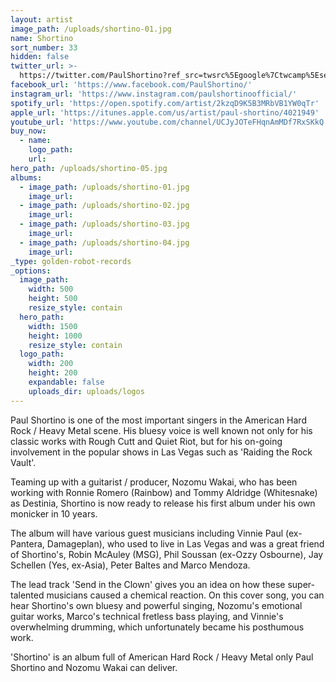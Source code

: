```yaml
---
layout: artist
image_path: /uploads/shortino-01.jpg
name: Shortino
sort_number: 33
hidden: false
twitter_url: >-
  https://twitter.com/PaulShortino?ref_src=twsrc%5Egoogle%7Ctwcamp%5Eserp%7Ctwgr%5Eauthor
facebook_url: 'https://www.facebook.com/PaulShortino/'
instagram_url: 'https://www.instagram.com/paulshortinoofficial/'
spotify_url: 'https://open.spotify.com/artist/2kzqD9K5B3MRbVB1YW0qTr'
apple_url: 'https://itunes.apple.com/us/artist/paul-shortino/4021949'
youtube_url: 'https://www.youtube.com/channel/UCJyJOTeFHqnAmMDf7RxSKkQ'
buy_now:
  - name:
    logo_path:
    url:
hero_path: /uploads/shortino-05.jpg
albums:
  - image_path: /uploads/shortino-01.jpg
    image_url:
  - image_path: /uploads/shortino-02.jpg
    image_url:
  - image_path: /uploads/shortino-03.jpg
    image_url:
  - image_path: /uploads/shortino-04.jpg
    image_url:
_type: golden-robot-records
_options:
  image_path:
    width: 500
    height: 500
    resize_style: contain
  hero_path:
    width: 1500
    height: 1000
    resize_style: contain
  logo_path:
    width: 200
    height: 200
    expandable: false
    uploads_dir: uploads/logos
---
```


Paul Shortino is one of the most important singers in the American Hard Rock / Heavy Metal scene. His bluesy voice is well known not only for his classic works with Rough Cutt and Quiet Riot, but for his on-going involvement in the popular shows in Las Vegas such as 'Raiding the Rock Vault'.

Teaming up with a guitarist / producer, Nozomu Wakai, who has been working with Ronnie Romero (Rainbow) and Tommy Aldridge (Whitesnake) as Destinia, Shortino is now ready to release his first album under his own monicker in 10 years.

The album will have various guest musicians including Vinnie Paul (ex- Pantera, Damageplan), who used to live in Las Vegas and was a great friend of Shortino's, Robin McAuley (MSG), Phil Soussan (ex-Ozzy Osbourne), Jay Schellen (Yes, ex-Asia), Peter Baltes and Marco Mendoza.

The lead track 'Send in the Clown' gives you an idea on how these super-talented musicians caused a chemical reaction. On this cover song, you can hear Shortino's own bluesy and powerful singing, Nozomu's emotional guitar works, Marco's technical fretless bass playing, and Vinnie's overwhelming drumming, which unfortunately became his posthumous work.

'Shortino' is an album full of American Hard Rock / Heavy Metal only Paul Shortino and Nozomu Wakai can deliver.